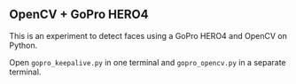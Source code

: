 ## OpenCV + GoPro HERO4

This is an experiment to detect faces using a GoPro HERO4 and OpenCV on Python. 

Open ```gopro_keepalive.py``` in one terminal and ```gopro_opencv.py``` in a separate terminal.
